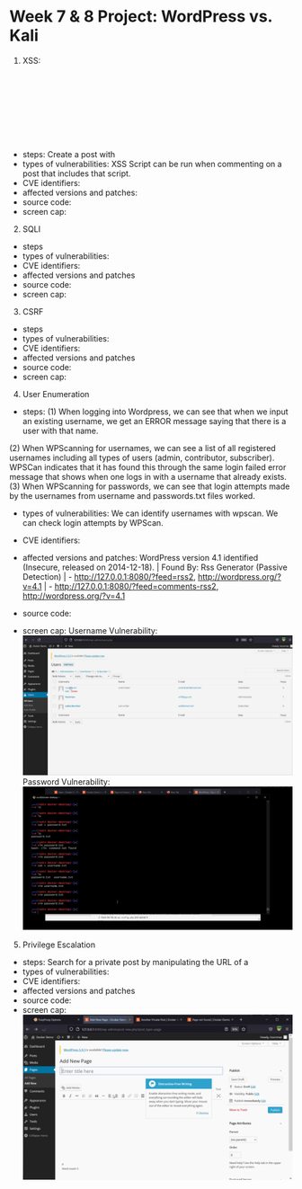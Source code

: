 # Week 7 & 8 Project: WordPress vs. Kali


1. XSS: 
- steps: Create a post with <svg onload=alert(1)> in it. We need this for the user to get the alert when they comment later once the post is published.
When the post is published, the user can go to the published website by either going to a public or a private one. 
When visiting the public website where the post includes XSS script, user can comment "<svg onload=alert(1)>" to actually run the script itself to get the alert on their web broswer.
- types of vulnerabilities: XSS Script can be run when commenting on a post that includes that script.
- CVE identifiers:
- affected versions and patches: 
- source code:
- screen cap:

2. SQLI
- steps
- types of vulnerabilities:
- CVE identifiers:
- affected versions and patches
- source code:
- screen cap:


3. CSRF
- steps
- types of vulnerabilities:
- CVE identifiers:
- affected versions and patches
- source code:
- screen cap:


4. User Enumeration
- steps: (1) When logging into Wordpress, we can see that when we input an existing username, we get an ERROR message saying that there is a user with that name. 

(2) When WPScanning for usernames, we can see a list of all registered usernames including all types of users (admin, contributor, subscriber). WPSCan indicates that it has found this through the same login failed error message that shows when one logs in with a username that already exists. 
(3) When WPScanning for passwords, we can see that login attempts made by the usernames from username and passwords.txt files worked. 
- types of vulnerabilities: We can identify usernames with wpscan. We can check login attempts by WPScan.
- CVE identifiers: 
- affected versions and patches: WordPress version 4.1 identified (Insecure, released on 2014-12-18).
 | Found By: Rss Generator (Passive Detection)
 |  - http://127.0.0.1:8080/?feed=rss2, <generator>http://wordpress.org/?v=4.1</generator>
 |  - http://127.0.0.1:8080/?feed=comments-rss2, <generator>http://wordpress.org/?v=4.1</generator>

- source code: 
- screen cap: 
Username Vulnerability:
![](https://github.com/hoonman/cybersecurity_week7_8/blob/main/usernameVulnerability.gif)
Password Vulnerability: 
![](https://github.com/hoonman/cybersecurity_week7_8/blob/main/passwordVulnerability.gif)

5. Privilege Escalation
- steps: Search for a private post by manipulating the URL of a 
- types of vulnerabilities:
- CVE identifiers:
- affected versions and patches
- source code:
- screen cap:
![](https://github.com/hoonman/cybersecurity_week7_8/blob/main/urlManip.gif)
